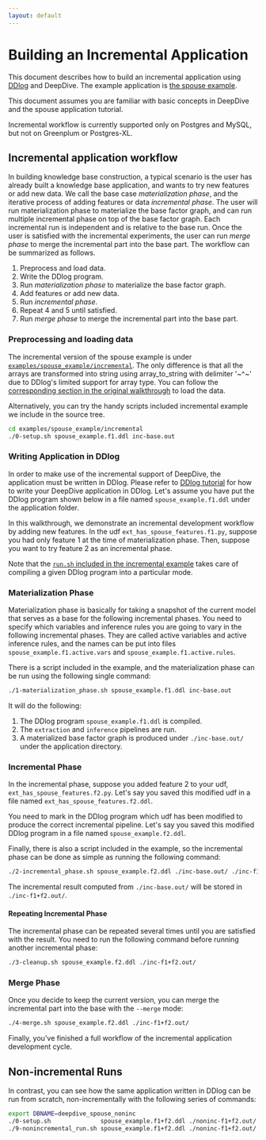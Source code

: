 ```yaml
---
layout: default
---
```


# Building an Incremental Application

This document describes how to build an incremental application using [DDlog][] and
DeepDive. The example application is [the spouse example](../basics/walkthrough/walkthrough.html).

This document assumes you are familiar with basic concepts in DeepDive and the
spouse application tutorial.

Incremental workflow is currently supported only on Postgres and MySQL, but not on Greenplum or Postgres-XL.

## Incremental application workflow

In building knowledge base construction, a typical scenario is the user has
already built a knowledge base application, and wants to try new features or add
new data. We call the base case *materialization phase*, and the iterative process
of adding features or data *incremental phase*. The user will run materialization
phase to  materialize the base factor graph, and can run multiple incremental
phase on top of the base factor  graph. Each incremental run is independent and
is relative to the base run. Once the user is satisfied with the incremental
experiments, the user can run  *merge phase* to merge the incremental part into
the base part. The workflow can be summarized as follows.

1. Preprocess and load data.
2. Write the DDlog program.
3. Run *materialization phase* to materialize the base factor graph.
4. Add features or add new data.
5. Run *incremental phase*.
6. Repeat 4 and 5 until satisfied.
7. Run *merge phase* to merge the incremental part into the base part.


### Preprocessing and loading data

The incremental version of the spouse example is under [`examples/spouse_example/incremental`](https://github.com/HazyResearch/deepdive/tree/master/examples/spouse_example/incremental).
The only difference is that all the arrays are transformed into string using array_to_string with delimiter '~^~' due to DDlog's limited support for array type.
You can follow the [corresponding section in the original walkthrough](../basics/walkthrough/walkthrough.html#loading_data) to load the data.

Alternatively, you can try the handy scripts included incremental example we include in the source tree.

```bash
cd examples/spouse_example/incremental
./0-setup.sh spouse_example.f1.ddl inc-base.out
```


### Writing Application in DDlog

In order to make use of the incremental support of DeepDive, the application must be written in DDlog.
Please refer to [DDlog tutorial][DDlog] for how to write your DeepDive application in DDlog.
Let's assume you have put the DDlog program shown below in a file named `spouse_example.f1.ddl` under the application folder.

<script src="http://gist-it.appspot.com/https://github.com/HazyResearch/deepdive/blob/master/examples/spouse_example/incremental/spouse_example.f1.ddl?footer=minimal">
</script>

In this walkthrough, we demonstrate an incremental development workflow by adding new features.
In the udf `ext_has_spouse_features.f1.py`, suppose you had only feature 1 at the time of materialization phase.
Then, suppose you want to try feature 2 as an incremental phase.

Note that the [`run.sh` included in the incremental example](https://github.com/HazyResearch/deepdive/blob/master/examples/spouse_example/incremental/run.sh) takes care of compiling a given DDlog program into a particular mode.


### Materialization Phase

Materialization phase is basically for taking a snapshot of the current model that serves as a base for the following incremental phases.
You need to specify which variables and inference rules you are going to vary in the following incremental phases.
They are called active variables and active inference rules, and the names can be put into files `spouse_example.f1.active.vars` and `spouse_example.f1.active.rules`.

<script src="http://gist-it.appspot.com/https://github.com/HazyResearch/deepdive/blob/master/examples/spouse_example/incremental/spouse_example.f1.active.vars?footer=minimal">
</script>

<script src="http://gist-it.appspot.com/https://github.com/HazyResearch/deepdive/blob/master/examples/spouse_example/incremental/spouse_example.f1.active.rules?footer=minimal">
</script>

There is a script included in the example, and the materialization phase can be run using the following single command:
```bash
./1-materialization_phase.sh spouse_example.f1.ddl inc-base.out
```

It will do the following:
1. The DDlog program `spouse_example.f1.ddl` is compiled.
2. The `extraction` and `inference` pipelines are run.
3. A materialized base factor graph is produced under `./inc-base.out/` under the application directory.


### Incremental Phase

In the incremental phase, suppose you added feature 2 to your udf, `ext_has_spouse_features.f2.py`.
Let's say you saved this modified udf in a file named `ext_has_spouse_features.f2.ddl`.

<script src="http://gist-it.appspot.com/https://github.com/HazyResearch/deepdive/blob/master/examples/spouse_example/incremental/udf/ext_has_spouse_features.f2.py?footer=minimal&slice=27:39">
</script>


You need to mark in the DDlog program which udf has been modified to produce the correct incremental pipeline.
Let's say you saved this modified DDlog program in a file named `spouse_example.f2.ddl`.

<script src="http://gist-it.appspot.com/https://github.com/HazyResearch/deepdive/blob/master/examples/spouse_example/incremental/spouse_example.f2.ddl?footer=minimal&slice=67:70">
</script>


Finally, there is also a script included in the example, so the incremental phase can be done as simple as running the following command:

```bash
./2-incremental_phase.sh spouse_example.f2.ddl ./inc-base.out/ ./inc-f1+f2.out/
```

The incremental result computed from `./inc-base.out/` will be stored in `./inc-f1+f2.out/`.


#### Repeating Incremental Phase

The incremental phase can be repeated several times until you are satisfied with the result.
You need to run the following command before running another incremental phase:

```bash
./3-cleanup.sh spouse_example.f2.ddl ./inc-f1+f2.out/
```


### Merge Phase

Once you decide to keep the current version, you can merge the incremental part into the base with the `--merge` mode:

```bash
./4-merge.sh spouse_example.f2.ddl ./inc-f1+f2.out/
```

Finally, you've finished a full workflow of the incremental application development cycle.


## Non-incremental Runs

In contrast, you can see how the same application written in DDlog can be run from scratch, non-incrementally with the following series of commands:

```bash
export DBNAME=deepdive_spouse_noninc
./0-setup.sh              spouse_example.f1+f2.ddl ./noninc-f1+f2.out/
./9-nonincremental_run.sh spouse_example.f1+f2.ddl ./noninc-f1+f2.out/
```


[DDlog]: ../basics/ddlog.html
